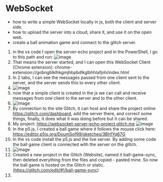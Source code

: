 # WebSocket
- how to write a simple WebSocket locally in js, both the client and server side.
- how to upload the server into a cloud, share it, and use it on the open web.
- create a ball animation game and connect to the glitch server.

1) in the vs code I open the server-echo project and in the PowerShell, I go to this path and run:
![image](https://github.com/DoumSof99/WebSocket/assets/71881384/899632e2-f8e3-4a7d-ba77-226e72400bab)
2) That means the server started, and I can open this WebSocket Client (Chrome extension): chrome-extension://gobngblklhkgmjhbpbdlkglbhhlafjnh/index.html
3) In 2 tabs, I can see the messages passed from one client sent to the server, and the server sends this to every other client.
4) ![image](https://github.com/DoumSof99/WebSocket/assets/71881384/e91ce2b7-c7ce-4e52-aa44-b2d11b0cb78d)
5) now that a simple client is created in the js we can call and receive messages from one client to the server and to the other client.
6) ![image](https://github.com/DoumSof99/WebSocket/assets/71881384/792e8866-50ec-4df6-b09e-fe6b36c2bcb5)
7) By connection to the site Glitch, it can host and share the project online https://glitch.com/dashboard, add the server there, and correct some things, finally, it does what it was doing before but it can be shared.
8) My project: https://websocket-server-echo-project.glitch.me
   ![image](https://github.com/DoumSof99/WebSocket/assets/71881384/4e7fcc08-2930-4c5d-bc07-a299ad8290c1)
9) In the p5.js, I created a ball game where it follows the mouse click here: https://editor.p5js.org/DoumSof99/sketches/3BhfYq67G
10) In the vs code install the p5.js and the live server. By adding some code the ball game client is connected with the server on the glitch.
11) ![image](https://github.com/DoumSof99/WebSocket/assets/71881384/8b3d314b-d8a3-479f-b709-59ec98202b70)
12) Created a new project in the Glitch (Website), named it ball-game-sync, then deleted everything from the files and copied - pasted mine. So now the ball game is hosted on the Glitch or static. (https://glitch.com/edit/#!/ball-game-sync)
13) 
